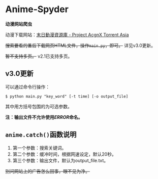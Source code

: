 # Anime-Spyder

**动漫网站爬虫**

动漫下载网站：[末日動漫資源庫 - Project AcgnX Torrent Asia](https://share.acgnx.se/)

~~搜索要看的番后下载网页HTML文件，操作`main.py`，即可。~~
详见v3.0更新。

~~暂不支持多页。~~
v2.1已支持多页。

## v3.0更新

可以通过命令行操作：

```shell
$ python main.py "key_word" [-t time] [-o output_file]
```

其中用方括号包围的为可选参数。

**注：输出文件不允许使用*ERROR*命名。**

## `anime.catch()`函数说明

1. 第一个参数：搜索关键词。
2. 第二个参数：缓冲时间，根据网速设定，默认20秒。
3. 第三个参数：输出文件，默认为output_file.txt。

~~别问网站上的广告怎么回事，眼不见为净。~~